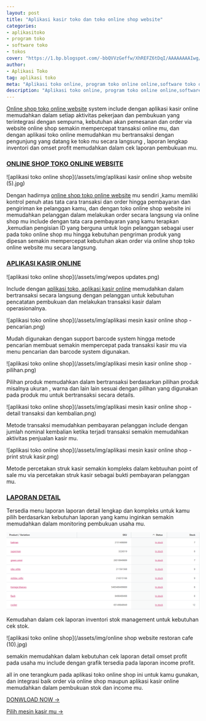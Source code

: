 ```yaml
---
layout: post
title: "Aplikasi kasir toko dan toko online shop website"
categories: 
- aplikasitoko
- program toko
- software toko
- tokos
cover: "https://1.bp.blogspot.com/-bbQVVzGeffw/XhREFZ6tDqI/AAAAAAAAIwg/QXCnF9uEdQsAEGhhI_5YhUfOsxEklIFTwCLcBGAsYHQ/s1600/aplikasi%2Bkasir%2Bonline%2Bshop%2Bwebsite3.jpg"
author:
- Aplikasi Toko
tag: aplikasi toko
meta: "Aplikasi toko online, program toko online online,software toko online,aplikasi kasir online,mesin kasir toko online"
description: "Aplikasi toko online, program toko online online,software toko online,aplikasi kasir online,mesin kasir toko online"
---
```

[Online shop toko online website]({{page.url}}) system include dengan aplikasi kasir online memudahkan dalam setiap aktivitas pekerjaan dan pembukuan yang terintegrasi dengan sempurna, kebutuhan akan pemesanan dan order via website online shop semakin mempercepat transaksi online mu, dan dengan aplikasi toko online memudahkan mu bertransaksi dengan pengunjung yang datang ke toko mu secara langsung , laporan lengkap inventori dan omset profit memudahkan dalam cek laporan pembukuan mu.



### **[ONLINE SHOP TOKO ONLINE WEBSITE]({{page.url}})**

![aplikasi toko online shop](/assets/img/aplikasi kasir online shop website (5).jpg)

Dengan hadirnya [online shop toko online website]({{page.url}}) mu sendiri ,kamu memiliki kontrol penuh atas tata cara transaksi dan order hingga pembayaran dan pengiriman ke pelanggan kamu, dan dengan toko online shop website ini memudahkan pelanggan dalam melakukan order secara langsung via online shop mu include dengan tata cara pembayaran yang kamu terapkan ,kemudian pengisian ID yang berguna untuk login pelanggan sebagai user pada toko online shop mu hingga kebutuhan pengriman produk yang dipesan semakin mempercepat kebutuhan akan order via online shop toko online website mu secara langsung.




### **[APLIKASI KASIR ONLINE]({{page.url}})**

![aplikasi toko online shop](/assets/img/wepos updates.png)

Include dengan [aplikasi toko, aplikasi kasir online]({{page.url}}) memudahkan dalam bertransaksi secara langsung dengan pelanggan untuk kebutuhan pencatatan pembukuan dan melakukan transaksi kasir dalam operasionalnya.


![aplikasi toko online shop](/assets/img/aplikasi mesin kasir online shop - pencarian.png)

Mudah digunakan dengan support barcode system hingga metode pencarian membuat semakin mempercepat pada transaksi kasir mu via menu pencarian dan barcode system digunakan.


![aplikasi toko online shop](/assets/img/aplikasi mesin kasir online shop - pilihan.png)

Pilihan produk memudahkan dalam bertransaksi berdasarkan pilihan produk misalnya ukuran , warna dan lain lain sesuai dengan pilihan yang digunakan pada produk mu untuk bertransaksi secara details.

![aplikasi toko online shop](/assets/img/aplikasi mesin kasir online shop - detail transaksi dan kembalian.png)

Metode transaksi memudahkan pembayaran pelanggan include dengan jumlah nominal kembalian ketika terjadi transaksi semakin memudahkan aktivitas penjualan kasir mu.

![aplikasi toko online shop](/assets/img/aplikasi mesin kasir online shop - print struk kasir.png)

Metode percetakan struk kasir semakin kompleks dalam kebtuuhan point of sale mu via percetakan struk kasir sebagai bukti pembayaran pelanggan mu.


### **[LAPORAN DETAIL]({{page.url}})**

Tersedia menu laporan laporan detail lengkap dan kompleks untuk kamu pilih berdasarkan kebutuhan laporan yang kamu inginkan semakin memudahkan dalam monitoring pembukuan usaha mu.

![aplikasi toko online shop](/assets/img/onlineshopstok.png)

Kemudahan dalam cek laporan inventori stok management untuk kebutuhan cek stok.

![aplikasi toko online shop](/assets/img/online shop website restoran cafe (10).jpg)
 
 semakin memudahkan dalam kebutuhan cek laporan detail omset profit pada usaha mu include dengan grafik tersedia pada laporan income profit.

all in one terangkum pada aplikasi toko online shop ini untuk kamu gunakan, dan integrasi baik order via online shop maupun aplikasi kasir online memudahkan dalam pembukuan stok dan income mu.





[DONWLOAD NOW →](https://mesinkasir.github.io/e-catalog/Integrated%20pos.pdf)


[Pilih mesin kasir mu →](/hardware)
